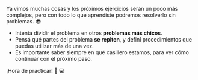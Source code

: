 Ya vimos muchas cosas y los próximos ejercicios serán un poco más complejos, pero con todo lo que aprendiste podremos resolverlo sin problemas. :sunglasses:

* Intentá dividir el problema en otros **problemas más chicos**.
* Pensá qué partes del problema **se repiten**, y definí procedimientos que puedas utilizar más de una vez.
* Es importante saber siempre en qué casillero estamos, para ver cómo continuar con el próximo paso.

¡Hora de practicar! :muscle: :computer: